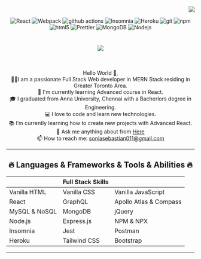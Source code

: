 <img align="right" src="https://visitor-badge.laobi.icu/badge?page_id=soniasebastian.soniasebastian">
<br>
<p align="center">
  <img alt="React" src="https://img.shields.io/badge/-React-45b8d8?style=flat-square&logo=react&logoColor=white" />
  <img alt="Webpack" src="https://img.shields.io/badge/-Webpack-8DD6F9?style=flat-square&logo=webpack&logoColor=white" /> 
  <img alt="github actions" src="https://img.shields.io/badge/-Github_Actions-2088FF?style=flat-square&logo=github-actions&logoColor=white" />
  <img alt="Insomnia" src="https://img.shields.io/badge/-Insomnia-5849BE?style=flat-square&logo=insomnia&logoColor=white" />
  <img alt="Heroku" src="https://img.shields.io/badge/-Heroku-430098?style=flat-square&logo=heroku&logoColor=white" />
  <img alt="git" src="https://img.shields.io/badge/-Git-F05032?style=flat-square&logo=git&logoColor=white" />
  <img alt="npm" src="https://img.shields.io/badge/-NPM-CB3837?style=flat-square&logo=npm&logoColor=white" />
  <img alt="html5" src="https://img.shields.io/badge/-HTML5-E34F26?style=flat-square&logo=html5&logoColor=white" />
  <img alt="Prettier" src="https://img.shields.io/badge/-Prettier-F7B93E?style=flat-square&logo=prettier&logoColor=white" />
  <img alt="MongoDB" src="https://img.shields.io/badge/-MongoDB-13aa52?style=flat-square&logo=mongodb&logoColor=white" />
  <img alt="Nodejs" src="https://img.shields.io/badge/-Nodejs-43853d?style=flat-square&logo=Node.js&logoColor=white" />
  </p>

<h1 align="center">
  <a href="https://git.io/typing-svg">
    <img src="https://readme-typing-svg.herokuapp.com/?lines=Hello,+There!+👋;I+am+Sonia+Sebastian....;Nice+to+meet+you!&center=true&size=30">
  </a>
</h1>

<br>
<p align="center">
  Hello World 👋,
  <br>
  👩‍🏫I am a passionate Full Stack Web developer in MERN Stack residing in Greater Toronto Area.
  <br>
  🔬 I'm currently learning Advanced course in React.
  <br>
  🎓 I graduated from Anna University, Chennai with a Bacherlors degree in Engineering.
  <br>
  💻 I love to code and learn new technologies.
  <br>
  📚 I’m currently learning how to create new projects with Advanced React.
  <br>  
  💬 Ask me anything about from <a href="https://github.com/soniasebastian/soniasebastian/issues" title="Issues">Here</a>
  <br>
  📫 How to reach me: <a href="mailto: soniasebastian011@gmail.com">soniasebastian011@gmail.com</a>
</p>


<hr>
<h2 align="center">🔥 Languages & Frameworks & Tools & Abilities 🔥</h2>

  ||        Full Stack Skills  ||                              
  | ------------- | ------------ | ------------------ |
  | Vanilla HTML  | Vanilla CSS  | Vanilla JavaScript |
  | React         | GraphQL      | Apollo Atlas & Compass |
  | MySQL & NoSQL | MongoDB      | jQuery             |
  | Node.js | Express.js | NPM & NPX | 
  | Insomnia | Jest | Postman |
  | Heroku | Tailwind CSS | Bootstrap |
  
  <hr>
  
  


<!---
soniasebastian/soniasebastian is a ✨ special ✨ repository because its `README.md` (this file) appears on your GitHub profile.
You can click the Preview link to take a look at your changes.
--->
